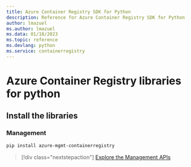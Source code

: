 ```yaml
---
title: Azure Container Registry SDK for Python
description: Reference for Azure Container Registry SDK for Python
author: lmazuel
ms.author: lmazuel
ms.data: 01/18/2023
ms.topic: reference
ms.devlang: python
ms.service: containerregistry
---
```

# Azure Container Registry libraries for python

## Install the libraries


### Management

```bash
pip install azure-mgmt-containerregistry
```
> [!div class="nextstepaction"]
> [Explore the Management APIs](/python/api/overview/azure/containerregistry/management)